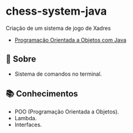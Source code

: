 
# chess-system-java

Criação de um sistema de jogo de Xadres
- [Programação Orientada a Objetos com Java](http://educandoweb.com.b)

## 👀 Sobre
- Sistema de comandos no terminal.

## 📚 Conhecimentos

- POO (Programação Orientada a Objetos).
- Lambda.
- Interfaces.
